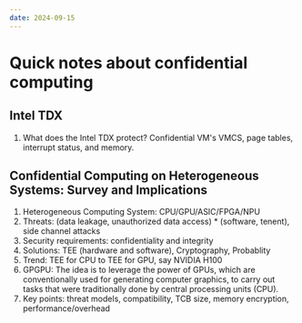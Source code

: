 ```yaml
---
date: 2024-09-15
---
```


# Quick notes about confidential computing

## Intel TDX

1. What does the Intel TDX protect? Confidential VM's VMCS, page tables,
interrupt status, and memory.

## Confidential Computing on Heterogeneous Systems: Survey and Implications

1. Heterogeneous Computing System: CPU/GPU/ASIC/FPGA/NPU
2. Threats: (data leakage, unauthorized data access) * (software, tenent), side channel attacks
3. Security requirements: confidentiality and integrity
4. Solutions: TEE (hardware and software), Cryptography, Probablity
5. Trend: TEE for CPU to TEE for GPU, say NVIDIA H100
6. GPGPU: The idea is to leverage the power of GPUs, which are conventionally
used for generating computer graphics, to carry out tasks that were
traditionally done by central processing units (CPU).
7. Key points: threat models, compatibility, TCB size, memory encryption, performance/overhead